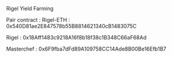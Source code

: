 Rigel Yield Farming


Pair contract : Rigel-ETH : 0x540D81ae2E847578b55B8814621340cB1483075C

Rigel : 0x18Aff1483c9218A16f8b18f38c1B348C66aF68Ad

Masterchef : 0x6F9fba7dFd89A109758CC14Ade8B00Be16Efb1B7
